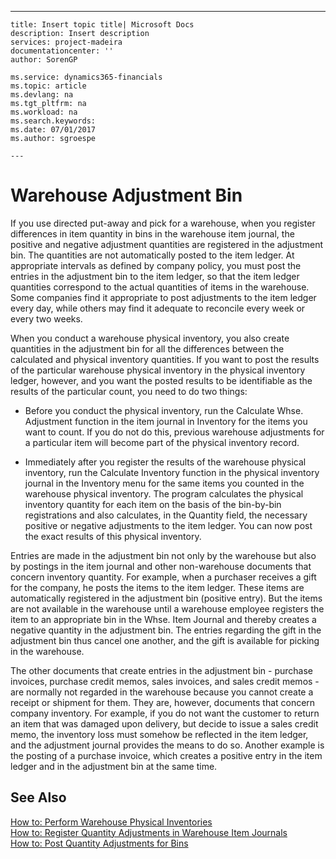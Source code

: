 ---
    title: Insert topic title| Microsoft Docs
    description: Insert description
    services: project-madeira
    documentationcenter: ''
    author: SorenGP

    ms.service: dynamics365-financials
    ms.topic: article
    ms.devlang: na
    ms.tgt_pltfrm: na
    ms.workload: na
    ms.search.keywords:
    ms.date: 07/01/2017
    ms.author: sgroespe

    ---
# Warehouse Adjustment Bin
If you use directed put-away and pick for a warehouse, when you register differences in item quantity in bins in the warehouse item journal, the positive and negative adjustment quantities are registered in the adjustment bin. The quantities are not automatically posted to the item ledger. At appropriate intervals as defined by company policy, you must post the entries in the adjustment bin to the item ledger, so that the item ledger quantities correspond to the actual quantities of items in the warehouse. Some companies find it appropriate to post adjustments to the item ledger every day, while others may find it adequate to reconcile every week or every two weeks.  
  
 When you conduct a warehouse physical inventory, you also create quantities in the adjustment bin for all the differences between the calculated and physical inventory quantities. If you want to post the results of the particular warehouse physical inventory in the physical inventory ledger, however, and you want the posted results to be identifiable as the results of the particular count, you need to do two things:  
  
-   Before you conduct the physical inventory, run the Calculate Whse. Adjustment function in the item journal in Inventory for the items you want to count. If you do not do this, previous warehouse adjustments for a particular item will become part of the physical inventory record.  
  
-   Immediately after you register the results of the warehouse physical inventory, run the Calculate Inventory function in the physical inventory journal in the Inventory menu for the same items you counted in the warehouse physical inventory. The program calculates the physical inventory quantity for each item on the basis of the bin-by-bin registrations and also calculates, in the Quantity field, the necessary positive or negative adjustments to the item ledger. You can now post the exact results of this physical inventory.  
  
 Entries are made in the adjustment bin not only by the warehouse but also by postings in the item journal and other non-warehouse documents that concern inventory quantity. For example, when a purchaser receives a gift for the company, he posts the items to the item ledger. These items are automatically registered in the adjustment bin \(positive entry\). But the items are not available in the warehouse until a warehouse employee registers the item to an appropriate bin in the Whse. Item Journal and thereby creates a negative quantity in the adjustment bin. The entries regarding the gift in the adjustment bin thus cancel one another, and the gift is available for picking in the warehouse.  
  
 The other documents that create entries in the adjustment bin - purchase invoices, purchase credit memos, sales invoices, and sales credit memos - are normally not regarded in the warehouse because you cannot create a receipt or shipment for them. They are, however, documents that concern company inventory. For example, if you do not want the customer to return an item that was damaged upon delivery, but decide to issue a sales credit memo, the inventory loss must somehow be reflected in the item ledger, and the adjustment journal provides the means to do so. Another example is the posting of a purchase invoice, which creates a positive entry in the item ledger and in the adjustment bin at the same time.  
  
## See Also  
 [How to: Perform Warehouse Physical Inventories](../how-to-perform-warehouse-physical-inventories.md)   
 [How to: Register Quantity Adjustments in Warehouse Item Journals](../how-to-register-quantity-adjustments-in-warehouse-item-journals.md)   
 [How to: Post Quantity Adjustments for Bins](../how-to-post-quantity-adjustments-for-bins.md)